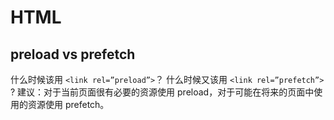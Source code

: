 # HTML

## preload vs prefetch

什么时候该用 `<link rel=”preload”>`？ 什么时候又该用 `<link rel=”prefetch”>` ?
建议：对于当前页面很有必要的资源使用 preload，对于可能在将来的页面中使用的资源使用 prefetch。
